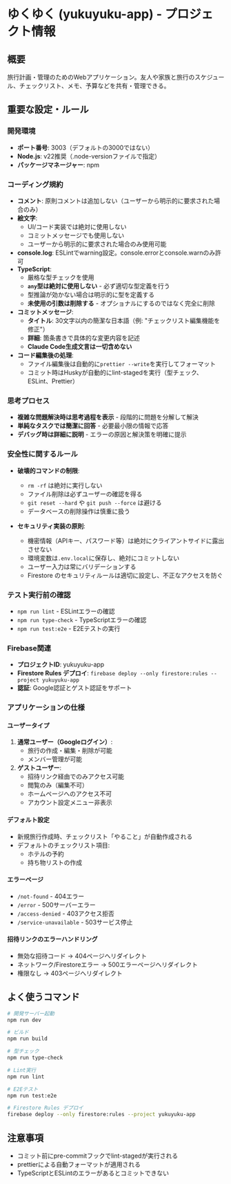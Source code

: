 # ゆくゆく (yukuyuku-app) - プロジェクト情報

## 概要

旅行計画・管理のためのWebアプリケーション。友人や家族と旅行のスケジュール、チェックリスト、メモ、予算などを共有・管理できる。

## 重要な設定・ルール

### 開発環境

- **ポート番号**: 3003（デフォルトの3000ではない）
- **Node.js**: v22推奨（.node-versionファイルで指定）
- **パッケージマネージャー**: npm

### コーディング規約

- **コメント**: 原則コメントは追加しない（ユーザーから明示的に要求された場合のみ）
- **絵文字**:
  - UI/コード実装では絶対に使用しない
  - コミットメッセージでも使用しない
  - ユーザーから明示的に要求された場合のみ使用可能
- **console.log**: ESLintでwarning設定。console.errorとconsole.warnのみ許可
- **TypeScript**:
  - 厳格な型チェックを使用
  - **`any`型は絶対に使用しない** - 必ず適切な型定義を行う
  - 型推論が効かない場合は明示的に型を定義する
  - **未使用の引数は削除する** - オプショナルにするのではなく完全に削除
- **コミットメッセージ**:
  - **タイトル**: 30文字以内の簡潔な日本語（例: "チェックリスト編集機能を修正"）
  - **詳細**: 箇条書きで具体的な変更内容を記述
  - **Claude Code生成文言は一切含めない**
- **コード編集後の処理**:
  - ファイル編集後は自動的に`prettier --write`を実行してフォーマット
  - コミット時はHuskyが自動的にlint-stagedを実行（型チェック、ESLint、Prettier）

### 思考プロセス

- **複雑な問題解決時は思考過程を表示** - 段階的に問題を分解して解決
- **単純なタスクでは簡潔に回答** - 必要最小限の情報で応答
- **デバッグ時は詳細に説明** - エラーの原因と解決策を明確に提示

### 安全性に関するルール

- **破壊的コマンドの制限**:
  - `rm -rf` は絶対に実行しない
  - ファイル削除は必ずユーザーの確認を得る
  - `git reset --hard` や `git push --force` は避ける
  - データベースの削除操作は慎重に扱う

- **セキュリティ実装の原則**:
  - 機密情報（APIキー、パスワード等）は絶対にクライアントサイドに露出させない
  - 環境変数は`.env.local`に保存し、絶対にコミットしない
  - ユーザー入力は常にバリデーションする
  - Firestore のセキュリティルールは適切に設定し、不正なアクセスを防ぐ

### テスト実行前の確認

- `npm run lint` - ESLintエラーの確認
- `npm run type-check` - TypeScriptエラーの確認
- `npm run test:e2e` - E2Eテストの実行

### Firebase関連

- **プロジェクトID**: yukuyuku-app
- **Firestore Rules デプロイ**: `firebase deploy --only firestore:rules --project yukuyuku-app`
- **認証**: Google認証とゲスト認証をサポート

### アプリケーションの仕様

#### ユーザータイプ

1. **通常ユーザー（Googleログイン）**:
   - 旅行の作成・編集・削除が可能
   - メンバー管理が可能
2. **ゲストユーザー**:
   - 招待リンク経由でのみアクセス可能
   - 閲覧のみ（編集不可）
   - ホームページへのアクセス不可
   - アカウント設定メニュー非表示

#### デフォルト設定

- 新規旅行作成時、チェックリスト「やること」が自動作成される
- デフォルトのチェックリスト項目:
  - ホテルの予約
  - 持ち物リストの作成

#### エラーページ

- `/not-found` - 404エラー
- `/error` - 500サーバーエラー
- `/access-denied` - 403アクセス拒否
- `/service-unavailable` - 503サービス停止

#### 招待リンクのエラーハンドリング

- 無効な招待コード → 404ページへリダイレクト
- ネットワーク/Firestoreエラー → 500エラーページへリダイレクト
- 権限なし → 403ページへリダイレクト

## よく使うコマンド

```bash
# 開発サーバー起動
npm run dev

# ビルド
npm run build

# 型チェック
npm run type-check

# Lint実行
npm run lint

# E2Eテスト
npm run test:e2e

# Firestore Rules デプロイ
firebase deploy --only firestore:rules --project yukuyuku-app
```

## 注意事項

- コミット前にpre-commitフックでlint-stagedが実行される
- prettierによる自動フォーマットが適用される
- TypeScriptとESLintのエラーがあるとコミットできない
